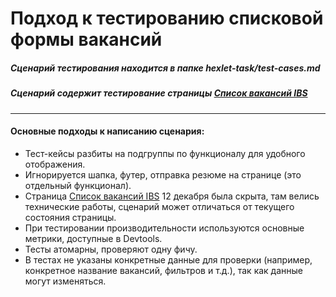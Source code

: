 # Подход к тестированию списковой формы вакансий 

##### Сценарий тестирования находится в папке hexlet-task/test-cases.md
##### Сценарий содержит тестирование страницы [Список вакансий IBS](https://ibs.ru/career/jobs/)
***
#### Основные подходы к написанию сценария:
- Тест-кейсы разбиты на подгруппы по функционалу для удобного отображения.
- Игнорируется шапка, футер, отправка резюме на странице (это отдельный функционал).
- Страница [Список вакансий IBS](https://ibs.ru/career/jobs/) 12 декабря была скрыта, там велись технические работы, сценарий может отличаться от текущего состояния страницы.
- При тестировании производительности используются основные метрики, доступные в Devtools.
- Тесты атомарны, проверяют одну фичу.
- В тестах не указаны конкретные данные для проверки (например, конкретное название вакансий, фильтров и т.д.), так как данные могут изменяться.
